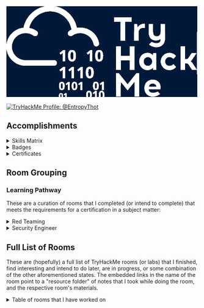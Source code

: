 
<img src="./images/banner.png" width="500px" />

<a href="https://tryhackme.com/p/EntropyThot"><img src="https://tryhackme-badges.s3.amazonaws.com/EntropyThot.png" alt="TryHackMe Profile: @EntropyThot"></a>

## Accomplishments

<details>
<summary>Skills Matrix</summary>

<img width="500px;" alt="skills matrix" src="./images/skills_matrix.png" />
</details>

<details>
<summary>Badges</summary>

<img src="./images/thm_badges.png" width="700px" />
</details>

<details>
<summary>Certificates</summary>

* [Jr Penetration Tester Learning Path](./images/certs/junior-pentest.pdf)

</details>

## Room Grouping

### Learning Pathway

These are a curation of rooms that I completed (or intend to complete) that meets the requirements for a certification in a subject matter:

<details>
<summary>Red Teaming</summary>

* __Red Team Fundamentals:__ Learn the core components of a red team engagement, from threat intelligence to OPSEC and C2s.
    * ~~[Red Team Fundamentals]()~~: Learn about the basics of a red engagement, the main components and stakeholders involved, and how red teaming differs from other cyber security engagements.
    * ~~[Red Team Engagements]()~~: Learn the steps and procedures of a red team engagement, including planning, frameworks, and documentation.
    * ~~[Red Team Threat Intel]()~~: Apply threat intelligence to red team engagements and adversary emulation.
    * ~~[Red Team OPSEC]()~~: Learn how to apply Operations Security (OPSEC) process for Red Teams.
    * ~~[Intro to C2]()~~: Learn the essentials of Command and Control to help you become a better Red Teamer and simplify your next Red Team assessment!
* __Initial Access:__ Explore the different techniques to gain initial access to a target system and network from a Red Teamer’s perspective.
    * ~~[Red Team Recon]()~~: Learn how to use DNS, advanced searching, Recon-ng, and Maltego to collect information about your target.
    * ~~[Weaponization]()~~: Understand and explore common red teaming weaponization techniques. You will learn to build custom payloads using common methods seen in the industry to get initial access.
    * ~~[Password Attacks]()~~: This room introduces the fundamental techniques to perform a successful password attack against various services and scenarios.
    * ~~[Phishing]()~~: Learn what phishing is and why it's important to a red team engagement. You will set up phishing infrastructure, write a convincing phishing email and try to trick your target into opening your email in a real-world simulation.
* __Post Compromise:__ Learn about the steps taken by an attacker right after gaining an initial foothold on a network.
    * ~~[The Lay of the Land]()~~: Learn about and get hands-on with common technologies and security products used in corporate environments; both host and network-based security solutions are covered.
    * ~~[Enumeration]()~~: This room is an introduction to enumeration when approaching an unknown corporate environment.
    * ~~[Windows Privilege Escalation]()~~: Learn the fundamentals of Windows privilege escalation techniques.
    * ~~[Windows Local Persistence]()~~: Learn the most common persistence techniques used on Windows machines.
    * ~~[Lateral Movement and Pivoting]()~~: Learn about common techniques used to move laterally across a Windows network.
    * ~~[Data Exfiltration]()~~: An introduction to Data Exfiltration and Tunneling techniques over various protocols.
* __Host Evasions:__ Understand the techniques behind host-based security and bypass the most common security products in Windows operating systems.
    * ~~[Windows Internals]()~~: Learn and understand the fundamentals of how Windows operates at its core.
    * ~~[Introduction to Windows API]()~~: Learn how to interact with the win32 API and understand its wide range of use cases.
    * ~~[Abusing Windows Internals]()~~: Leverage windows internals components to evade common detection solutions, using modern tool-agnostic approaches.
    * ~~[Introduction to Antivirus]()~~: Understand how antivirus software works and what detection techniques are used to bypass malicious file checks.
    * ~~[AV Evasion: Shellcode]()~~: Learn shellcode encoding, packing, binders, and crypters.
    * ~~[Obfuscation Principles]()~~: Leverage tool-agnostic software obfuscation practices to hide malicious functions and create unique code.
    * ~~[Signature Evasion]()~~: Learn how to break signatures and evade common AV, using modern tool-agnostic approaches.
    * ~~[Bypassing UAC]()~~: Learn common ways to bypass User Account Control (UAC) in Windows hosts.
    * ~~[Runtime Detection Evasion]()~~: Learn how to bypass common runtime detection measures, such as AMSI, using modern tool-agnostic approaches.
    * ~~[Evading Logging and Monitoring]()~~: Learn how to bypass common logging and system monitoring, such as ETW, using modern tool-agnostic approaches.
    * ~~[Living Off the Land]()~~: Learn the essential concept of "Living Off the Land" in Red Team engagements.
* __Network Security Evasion:__ Learn how to bypass and evade different security solutions used in the industry, such as firewalls and IDS/IPS.
    * ~~[Network Security Solutions]()~~: Learn about and experiment with various IDS/IPS evasion techniques, such as protocol and payload manipulation.
    * ~~[Firewalls]()~~: Learn about and experiment with various firewall evasion techniques, such as port hopping and port tunneling.
    * ~~[Sandbox Evasion]()~~: Learn about active defense mechanisms Blue Teamers can deploy to identify adversaries in their environment.
* __Compromising Active Directory:__ Learn and exploit Active Directory networks through core security issues stemming from misconfigurations.
    * ~~[Active Directory Basics]()~~: This room will introduce the basic concepts and functionality provided by Active Directory.
    * ~~[Breaching Active Directory]()~~: This network covers techniques and tools that can be used to acquire that first set of AD credentials that can then be used to enumerate AD.
    * ~~[Enumerating Active Directory]()~~: This room covers various Active Directory enumeration techniques, their use cases as well as drawbacks.
    * ~~[Lateral Movement and Pivoting]()~~: Learn about common techniques used to move laterally across a Windows network.
    * ~~[Exploiting Active Directory]()~~: Learn common AD exploitation techniques that can allow you to reach your goal in an AD environment.
    * ~~[Persisting Active Directory]()~~: Learn about common Active Directory persistence techniques that can be used post-compromise to ensure the blue team will not be able to kick you out during a red team exercise.
    * ~~[Credentials Harvesting]()~~: Apply current authentication models employed in modern environments to a red team approach.
</details>

<details>
<summary>Security Engineer</summary>

* __Introduction to Security Engineering:__ Acquire the foundations for security engineering. Learn about security principles, cryptography fundamentals, and identity management basics.
* __Threats and Risks:__ Understand how security engineers help their organisations to identify threats and risks to better manage them.
* __Network and System Security:__ Explore principles of network & system security, including secure protocols, hardening OS, cloud, and network devices using latest techniques.
* __Software Security:__ Understand how security integrates into the development process of an application, and learn how to mitigate common vulnerabilities in web applications.
* __Managing Incidents:__ Understand how security engineers help their organisations during an incident to reduce the impact of the incident.
</details>

## Full List of Rooms

These are (hopefully) a full list of TryHackMe rooms (or labs) that I finished, find interesting and intend to do later, are in progress, or some combination of the other aforementioned states. The embedded links in the name of the room point to a "resource folder" of notes that I took while doing the room, and the respective room's materials.

<details>
<summary>Table of rooms that I have worked on</summary>

| __Room__ | __Categories/Tags__ | __THM Description__ | __Level__ | __Time Credits (in minutes)__ | __Status__ |
|----------|---------------------|---------------------|-----------|-------------------------------|------------|
| 25 Days of Cyber Security | [todo] | [todo] | Easy | 0 | Completed |
| Abusing Windows Internals | [todo] | [todo] | Hard | 60 | Completed |
| Active Directory Basics | [todo] | [todo] | Easy | 30 | Completed |
| Active Directory Hardening | [todo] | [todo] | Medium | 120 | Completed |
| Active Reconnaissance | [todo] | [todo] | Easy | 60 | Completed |
| Advanced Static Analysis | [todo] | [todo] | Medium | 200 | Completed |
| Advent of Cyber '23 Side Quest | [todo] | [todo] | Info | 60 | In Progress |
| Advent of Cyber 1 [2019] | [todo] | [todo] | Easy | 0 | In Progress |
| Advent of Cyber 2 [2020] | [todo] | [todo] | Medium | 1440 | In Progress |
| Advent of Cyber 2022 | [todo] | [todo] | Easy | 1440 | In Progress |
| Advent of Cyber 2023 | [todo] | [todo] | Easy | 1440 | Completed |
| Advent of Cyber 3 (2021) | [todo] | [todo] | Easy | 1440 | Completed |
| Agent Sudo | [todo] | [todo] | Easy | 0 | Completed |
| Alfred | [todo] | [todo] | Easy | 45 | Completed |
| Analysing Volatile Memory | [todo] | [todo] | Easy | 90 | Completed |
| Android Hacking 101 | [todo] | [todo] | Medium | 0 | Completed |
| Android Malware Analysis | [todo] | [todo] | Easy | 60 | Completed |
| Anthem | [todo] | [todo] | Easy | 0 | Completed |
| Anti-Reverse Engineering | [todo] | [todo] | Medium | 60 | Completed |
| Atlas | [todo] | [todo] | Easy | 45 | Completed |
| Atomic Red Team | [todo] | [todo] | Medium | 120 | In Progress |
| AttackerKB | [todo] | [todo] | Easy | 0 | Completed |
| Attacking Kerberos | [todo] | [todo] | Easy | 0 | In Progress |
| [Attacktive Directory](./rooms/attacktivedirectory) | Red Teaming, Active Directory, boot2root | 99% of Corporate networks run off of AD. But can you exploit a vulnerable Domain Controller? | Medium | 0 | Completed |
| Auditing and Monitoring | [todo] | [todo] | Easy | 60 | Completed |
| Aurora EDR | [todo] | [todo] | Medium | 60 | Completed |
| Authenticate | [todo] | [todo] | [todo] | [todo] | [todo] |
| Authentication Bypass | [todo] | [todo] | Easy | 30 | Completed |
| Autopsy | [todo] | [todo] | Easy | 60 | Completed |
| AV Evasion: Shellcode | [todo] | [todo] | Medium | 120 | Completed |
| b3dr0ck | [todo] | [todo] | [todo] | [todo] | [todo] |
| Badbyte | [todo] | [todo] | Easy | 0 | Completed |
| Baron Samedit | [todo] | [todo] | Info | 0 | Completed |
| Bash Scripting | [todo] | [todo] | Easy | 45 | Completed |
| Basic Dynamic Analysis | [todo] | [todo] | Medium | 120 | Completed |
| Basic Malware RE | [todo] | [todo] | Medium | 0 | Completed |
| Basic Pentesting | [todo] | [todo] | Easy | 0 | Completed |
| Basic Static Analysis | [todo] | [todo] | Medium | 120 | Completed |
| Bebop | [todo] | [todo] | [todo] | [todo] | [todo] |
| Become a Hacker | [todo] | [todo] | Easy | 20 | Completed |
| Becoming a First Responder | [todo] | [todo] | Easy | 120 | Completed |
| Blaster | [todo] | [todo] | Easy | 30 | Completed |
| Blue | Windows, Eternal Blue, MS17-010, boot2root, Exploitation | Deploy & hack into a Windows machine, leveraging common misconfigurations issues. | Easy | 30 | Completed | 
| Bolt | [todo] | [todo] | [todo] | [todo] | [todo] |
| Bounty Hacker | [todo] | [todo] | Easy | 0 | Completed |
| Brim | [todo] | [todo] | [todo] | [todo] | [todo] |
| Bulletproof Penguin | [todo] | [todo] | Easy | 45 | Completed |
| Burp Suite | [todo] | [todo] | [todo] | [todo] | [todo] |
| Burp Suite: Extender | [todo] | [todo] | [todo] | [todo] | [todo] |
| Burp Suite: Extensions | [todo] | [todo] | [todo] | [todo] | [todo] |
| Burp Suite: Intruder (2) | [todo] | [todo] | [todo] | [todo] | [todo] |
| Burp Suite: Intruder | [todo] | [todo] | [todo] | [todo] | [todo] |
| Burp Suite: Other Modules (2) | [todo] | [todo] | [todo] | [todo] | [todo] |
| Burp Suite: Other Modules | [todo] | [todo] | [todo] | [todo] | [todo] |
| Burp Suite: Repeater | [todo] | [todo] | [todo] | [todo] | [todo] |
| Burp Suite: The Basics (2) | [todo] | [todo] | [todo] | [todo] | [todo] |
| Burp Suite: The Basics | [todo] | [todo] | [todo] | [todo] | [todo] |
| Bypass Disable Functions | [todo] | [todo] | Info | 60 | Completed |
| Bypassing UAC | [todo] | [todo] | Medium | 45 | Completed |
| Careers in Cyber | [todo] | [todo] | Info | 60 | Completed |
| CC: Ghidra | [todo] | [todo] | Easy | 0 | Completed |
| CC: Pen Testing | [todo] | [todo] | [todo] | [todo] | [todo] |
| CI/CD and Build Security | [todo] | [todo] | Medium | 120 | In Progress |
| Cloud-based IaC | [todo] | [todo] | Easy | 180 | Completed |
| Command Injection | [todo] | [todo] | Easy | 20 | Completed |
| Common Attacks | [todo] | [todo] | Info | 40 | Completed |
| Common Linux Privesc | [todo] | [todo] | Easy | 0 | Completed |
| Container Hardening | [todo] | [todo] | Easy | 40 | Completed |
| Container Vulnerabilities | [todo] | [todo] | Easy | 60 | Completed |
| Content Discovery | [todo] | [todo] | Easy | 30 | Completed |
| Content Security Policy | [todo] | [todo] | [todo] | [todo] | [todo] |
| Cross-site Scripting | [todo] | [todo] | [todo] | [todo] | [todo] |
| Crylo | [todo] | [todo] | [todo] | [todo] | [todo] |
| Cryptography for Dummies | [todo] | [todo] | Easy | 30 | Completed |
| CTF collection Vol. 1 | [todo] | [todo] | [todo] | [todo] | [todo] |
| [Custom Alert Rules in Wazuh](./rooms/customalertrulesinwazuh) | DFIR, EDR, Logging | Learn how to create rules in Wazuh for your environment. | Easy | 60 | Completed |
| CVE-2021-41773/24013 | [todo] | [todo] | Info | 15 | Completed |
| CVE-2022-26923 | [todo] | [todo] | Easy | 60 | In Progress |
| CVE-2023-38408 | [todo] | [todo] | Medium | 60 | In Progress |
| Cyber Kill Chain | [todo] | [todo] | Easy | 45 | Complete |
| Cyber Scotland 2021 | [todo] | [todo] | Easy | 0 | Completed |
| Daily Bugle | [todo] | [todo] | Hard | 0 | Completed |
| DAST | [todo] | [todo] | Medium | 120 | Completed |
| Data Exfiltration | [todo] | [todo] | Hard | 60 | Completed |
| Dependency Management | [todo] | [todo] | [todo] | [todo] | [todo] |
| DFIR: An Introduction | [todo] | [todo] | Easy | 90 | Completed |
| Diamond Model | [todo] | [todo] | Easy | 35 | Completed |
| [Digital Forensics Case B4DM755](./rooms/caseb4dm755) | Case Study, DFIR | Acquire the critical skills of evidence preservation, disk imaging, and artefact analysis for use in court. | Easy | 120 | Completed | 
| Dirty Pipe: CVE-2022-0847 | [todo] | [todo] | Info | 42 | Completed |
| Dissecting PE Headers | [todo] | [todo] | Medium | 120 | Completed |
| [Dumping Router Firmware](./rooms/rfirmware) | Case Study, Software Forensics, Reverse Engineering | Have you ever been curious about how your router works? What OS it runs? What makes it tick? | Medium | 0 | Completed |
| DLL HIJACKING | [todo] | [todo] | [todo] | [todo] | [todo] |
| DNS in detail | [todo] | [todo] | [todo] | [todo] | [todo] |
| DNS Manipulation | [todo] | [todo] | [todo] | [todo] | [todo] |
| DOM-Based Attacks | [todo] | [todo] | Easy | 60 | In Progress |
| Dunkle Materie | [todo] | [todo] | [todo] | [todo] | [todo] |
| DVWA | [todo] | [todo] | [todo] | [todo] | [todo] |
| Dynamic Analysis: Debugging | [todo] | [todo] | [todo] | [todo] | [todo] |
| Empire | [todo] | [todo] | [todo] | [todo] | [todo] |
| Encryption – Crypto 101 | [todo] | [todo] | [todo] | [todo] | [todo] |
| Enumeration | [todo] | [todo] | [todo] | [todo] | [todo] |
| [Eradication & Remediation](./rooms/eradicationandremediation) | DFIR, Methodology | A look into the fourth phase of the Incident Response framework: Eradication, Remediation, and Recovery. | Easy | 60 | Completed | 
| Evading Logging and Monitoring | [todo] | [todo] | Medium | 60 | In Progress |
| Eviction | [todo] | [todo] | Easy | 45 | Completed |
| Exploit Vulnerabilities | [todo] | [todo] | Easy | 20 | Completed |
| Extending Your Network | [todo] | [todo] | Info | 20 | Completed |
| ffuf | [todo] | [todo] | Easy | 0 | Completed |
| File Inclusion | [todo] | [todo] | Medium | 60 | Completed |
| Fire Inclusion, Path Traversal | [todo] | [todo] | Medium | 60 | Completed |
| Firewalls | [todo] | [todo] | Medium | 180 | Completed |
| Follina MSDT | [todo] | [todo] | [todo] | [todo] | [todo] |
| Game Zone | [todo] | [todo] | Easy | 0 | Completed |
| Geolocating Images | [todo] | [todo] | Easy | 0 | Completed |
| Getting Started | [todo] | [todo] | [todo] | [todo] | [todo] |
| Google Dorking | [todo] | [todo] | Easy | 0 | Completed |
| Governance & Regulation | [todo] | [todo] | Easy | 120 | Completed |
| Hacking with PowerShell | [todo] | [todo] | Easy | 30 | Completed |
| [HackPark](./rooms/hackpark) | boot2root, Exploitation, Case Study | Bruteforce a websites login with Hydra, identify and use a public exploit then escalate your privileges on this Windows machine! | Medium | 0 | Completed |
| Hardening Basics Part 1 | [todo] | [todo] | Easy | 0 | Completed |
| Hardening Basics Part 2 | [todo] | [todo] | Easy | 0 | Completed |
| Hashing – Crypto 101 | [todo] | [todo] | Medium | 30 | Completed |
| HeartBleed | CTF, Metasploit, Exploitation, Crypto | SSL issues are still lurking in the wild! Can you exploit this web servers OpenSSL? | Easy | 60 | Completed |
| History of Malware | [todo] | [todo] | [todo] | [todo] | [todo] |
| How to use TryHackMe | [todo] | [todo] | [todo] | [todo] | [todo] |
| How websites work | [todo] | [todo] | [todo] | [todo] | [todo] |
| HTTP Request Smuggling | [todo] | [todo] | [todo] | [todo] | [todo] |
| Hunt Me I: Payment Collectors | [todo] | [todo] | [todo] | [todo] | [todo] |
| Hydra | [todo] | [todo] | [todo] | [todo] | [todo] |
| Ice | [todo] | [todo] | [todo] | [todo] | [todo] |
| IDE | [todo] | [todo] | [todo] | [todo] | [todo] |
| [Identification & Scoping](./rooms/identificationandscoping) | Help Desk, Blue Teaming, DFIR | A look into the second phase of the Incident Response Framework, Identification & Scoping. | Medium | 60 | Completed | 
| Identity and Access Management | [todo] | [todo] | Easy | 120 | Completed |
| IDOR | [todo] | [todo] | Easy | 30 | Completed |
| Incident handling with Splunk | [todo] | [todo] | Medium | 300 | In Progress |
| Injection | [todo] | [todo] | [todo] | [todo] | [todo] |
| Insecure Deserialisation | [todo] | [todo] | Medium | 120 | In Progress |
| Intro PoC Scripting | [todo] | [todo] | [todo] | [todo] | [todo] |
| Intro to C2 | [todo] | [todo] | Medium | 60 | Completed |
| Intro to Cloud Security | [todo] | [todo] | Easy | 180 | Completed |
| Intro to Containerisation | [todo] | [todo] | Info | 30 | Completed |
| Intro to Cyber Threat Intel | [todo] | [todo] | Easy | 45 | Completed |
| Intro to Defensive Security | [todo] | [todo] | Easy | 90 | Completed |
| Intro to Detection Engineering | [todo] | [todo] | Easy | 60 | Completed |
| Intro to Digital Forensics | [todo] | [todo] | Easy | 90 | Completed |
| Intro to Docker | [todo] | [todo] | Easy | 35 | Completed |
| Intro to Endpoint Security | [todo] | [todo] | Easy | 60 | Completed |
| Intro to IaC | [todo] | [todo] | Easy | 90 | Completed |
| Intro to IoT Pentesting | [todo] | [todo] | Easy | 0 | Completed |
| Intro to IR and IM | [todo] | [todo] | Info | 120 | Completed |
| Intro to ISAC | [todo] | [todo] | [todo] | [todo] | [todo] |
| Intro to Kubernetes | [todo] | [todo] | Easy | 60 | Completed |
| Intro to LAN | [todo] | [todo] | Info | 15 | Completed |
| Intro to Log Analysis | [todo] | [todo] | Easy | 60 | Completed |
| Intro to Logs | [todo] | [todo] | Easy | 30 | Completed |
| Intro to Malware Analysis | [todo] | [todo] | Medium | 90 | Completed |
| Intro to Offensive Security | [todo] | [todo] | Info | 15 | Completed |
| Intro to Pipeline Automation | [todo] | [todo] | Info | 60 | Completed |
| Intro To Pwntools | [todo] | [todo] | [todo] | [todo] | [todo] |
| Intro to SSRF | [todo] | [todo] | Easy | 30 | Completed |
| Intro to Threat Emulation | [todo] | [todo] | Medium | 60 | Completed |
| Intro to Windows | [todo] | [todo] | [todo] | [todo] | [todo] |
| Intro to x86-64 | [todo] | [todo] | [todo] | [todo] | [todo] |
| Introduction to Antivirus | [todo] | [todo] | Easy | 90 | Completed |
| Introduction to Cryptography | [todo] | [todo] | Medium | 240 | Completed |
| Introduction to DevSecOps | [todo] | [todo] | Medium | 120 | Completed |
| Introduction to Django | [todo] | [todo] | Easy | 0 | Completed |
| Introduction to Flask | [todo] | [todo] | Easy | 15 | Completed |
| Introduction to OWASP ZAP | [todo] | [todo] | Easy | 0 | Completed |
| Introduction to SIEM | [todo] | [todo] | Easy | 120 | Completed |
| Introduction to Windows API | [todo] | [todo] | Easy | 60 | Completed |
| Introductory Networking | [todo] | [todo] | Easy | 20 | Completed |
| Introductory Researching | [todo] | [todo] | Easy | 0 | Completed |
| [Intrusion Detection](./rooms/idsevasion) | [todo] | [todo] | Medium | 60 | Completed |
| Investigating Windows | DFIR, Case Study, Windows, RDP | A windows machine has been hacked, its your job to go investigate this windows machine and find clues to what the hacker might have done. | Easy | 0 | Completed |
| Investigating Windows 2.0 | [todo] | [todo] | [todo] | [todo] | [todo] |
| Investigating with ELK 101 | [todo] | [todo] | Medium | 180 | In Progress |
| [iOS Forensics](./rooms/iosforensics) | Methodology, Toolkits, DFIR | Learn about the data acquisition techniques and tools used in iOS device digital forensics! | Easy | 0 | Completed |
| IR Difficulties and Challenges | [todo] | [todo] | Easy | 60 | Completed |
| IR Philosophy and Ethics | [todo] | [todo] | Easy | 40 | Completed |
| ISO27001 | [todo] | [todo] | Easy | 0 | Completed |
| [JavaScript Basics](./rooms/javascriptbasics) | Programming | Learn JavaScript, the high-level, multi-paradigm language of the web. | Easy | 0 | Completed |
| John The Ripper | [todo] | [todo] | Easy | 60 | Completed |
| Junior Security Analyst Intro | [todo] | [todo] | Easy | 15 | Completed |
| Jupyter 101 | [todo] | [todo] | Easy | 0 | Completed |
| [JVM Reverse Engineering](./rooms/jvmreverseengineering) | Java, Reverse Engineering, Case Study | Learn JavaScript, the high-level, multi-paradigm language of the web. | Medium | 0 | In Progress |
| KaffeeSec – SoMeSINT | [todo] | [todo] | Medium | 0 | Completed |
| Kali Machine | Basics | Access your own Kali Machine | Easy | 30 | Completed |
| KAPE | [todo] | [todo] | Medium | 90 | In Progress |
| Kenobi | [todo] | [todo] | Easy | 0 | Completed |
| LazyAdmin | [todo] | [todo] | Easy | 0 | Completed |
| Learn & win prizes - Fall 2022 | [todo] | [todo] | Info | 5 | Completed |
| Learn and win prizes #2 | [todo] | [todo] | Info | 5 | Completed |
| Learn and win prizes | [todo] | [todo] | Info | 0 | Completed |
| Learn Rust | [todo] | [todo] | Easy | 0 | Completed |
| Learning Cyber Security | [todo] | [todo] | Easy | 0 | Completed |
| Legal Considerations in DFIR | [todo] | Medium | 60 | In Progress |
| Lessons Learned | [todo] | [todo] | Easy | 60 | Completed |
| LFI | [todo] | [todo] | Easy | 0 | Completed |
| LFI Basics | [todo] | [todo] | Easy | 0 | Completed |
| Linux Agency | [todo] | [todo] | Medium | 0 | In Progress |
| Linux Backdoors | [todo] | [todo] | Easy | 0 | Completed |
| [Linux File System Analysis](./rooms/linuxfilesystemanalysis) | Methodology, Toolkits, DFIR | Perform real-time file system analysis on a Linux system to identify an attacker's artefacts. | Easy | 60 | Completed | 
| Linux Forensics | [todo] | [todo] | Medium | 120 | Completed |
| Linux Function Hooking | [todo] | [todo] | Medium | 0 | Completed |
| Linux Fundamentals Part 1 | [todo] | [todo] | Info | 10 | Completed |
| Linux Fundamentals Part 2 | [todo] | [todo] | Info | 20 | Completed |
| Linux Fundamentals Part 3 | [todo] | [todo] | Info | 18 | Completed |
| Linux PrivEsc | [todo] | [todo] | Medium | 0 | Completed |
| Linux PrivEsc Arena | [todo] | [todo] | Medium | 0 | Completed |
| Linux Privilege Escalation | [todo] | [todo] | Medium | 50 | Completed |
| [Linux Process Analysis](./rooms/linuxprocessanalysis) | [todo] | [todo] | Medium | 60 | Completed |
| Linux Server Forensics | [todo] | [todo] | Medium | 0 | Completed |
| Linux Strength Training | [todo] | [todo] | Easy | 0 | Completed |
| Linux System Hardening | [todo] | [todo] | Medium | 120 | Completed |
| Linux: Local Enumeration | [todo] | [todo] | Easy | 0 | Completed |
| Living Off the Land | [todo] | [todo] | Medium | 60 | Completed |
| LocalPotato | [todo] | [todo] | Medium | 30 | In Progress |
| Log Operations | [todo] | [todo] | Easy | 60 | Completed |
| Log Universe | [todo] | [todo] | Easy | 60 | In Progress |
| Logging for Accountability | [todo] | [todo] | Easy | 60 | Completed |
| MAL: Malware Introductory | [todo] | [todo] | Easy | 0 | Completed |
| MAL: REMnux – The Redux | [todo] | [todo] | Easy | 0 | Completed |
| MAL: Researching | [todo] | [todo] | Easy | 0 | Completed |
| MAL: Strings | [todo] | [todo] | Easy | 0 | Completed |
| MalDoc: Static Analysis | [todo] | [todo] | Medium | 60 | Completed |
| Metasploit | [todo] | [todo] | [todo] | [todo] | [todo] |
| Metasploit: Exploitation | [todo] | [todo] | Easy | 20 | Completed |
| Metasploit: Introduction | [todo] | [todo] | Easy | 30 | Completed |
| Metasploit: Meterpreter | [todo] | [todo] | Easy | 20 | Completed |
| Microsoft Windows Hardening | [todo] | [todo] | Easy | 120 | Completed |
| MISP | [todo] | [todo] | Medium | 60 | Completed |
| MITRE | [todo] | [todo] | [todo] | [todo] | [todo] |
| Mobile Malware Analysis | [todo] | [todo] | Easy | 60 | Completed |
| Mother's Secret | [todo] | [todo] | [todo] | [todo] | [todo] |
| Nessus | [todo] | [todo] | Easy | 0 | Completed |
| Net Sec Challenge | [todo] | [todo] | Medium | 60 | Completed |
| Network Device Hardening | [todo] | [todo] | Medium | 180 | Completed |
| Network Security | [todo] | [todo] | [todo] | [todo] | [todo] |
| Network Security Protocols | [todo] | [todo] | Medium | 180 | Completed |
| Network Security Solutions | [todo] | [todo] | Medium | 120 | Completed |
| Network Services | [todo] | [todo] | Easy | 60 | Completed |
| Network Services 2 | [todo] | [todo] | Easy | 60 | Completed |
| Networking | [todo] | [todo] | Easy | 0 | Completed |
| NetworkMiner | [todo] | [todo] | Easy | 60 | Completed |
| NIS – Linux Part I | [todo] | [todo] | Easy | 25 | Completed |
| Nmap | [todo] | [todo] | Easy | 50 | Completed |
| Nmap Advanced Port Scans | [todo] | [todo] | Medium | 75 | Completed |
| Nmap Basic Port Scans | [todo] | [todo] | Easy | 120 | Completed |
| Nmap Live Host Discovery | [todo] | [todo] | Medium | 120 | Completed |
| Nmap Post Port Scans | [todo] | [todo] | Medium | 60 | Completed |
| NoSQL injection Basics | [todo] | [todo] | Easy | 30 | Completed |
| Obfuscation Principles | [todo] | [todo] | Medium | 60 | Completed |
| OhShint | [todo] | [todo] | Easy | 60 | Completed |
| On-Premises IaC | [todo] | [todo] | Medium | 60 | In Progress |
| OpenCTI | [todo] | [todo] | Medium | 120 | Completed |
| OpenVAS | [todo] | [todo] | Easy | 0 | Completed |
| OpenVPN | [todo] | [todo] | Easy | 0 | Completed |
| Operating System Security | [todo] | [todo] | Easy | 60 | Completed |
| OSI Model | [todo] | [todo] | Info | 30 | Completed |
| Osquery: The Basics | [todo] | [todo] | Easy | 120 | Completed |
| OverlayFS – CVE-2021-3493 | [todo] | [todo] | Info | 0 | Completed |
| Overpass | [todo] | [todo] | Easy | 0 | In Progress |
| OWASP API Security Top 10 - 1 | [todo] | [todo] | Medium | 180 | Completed |
| OWASP API Security Top 10 - 2 | [todo] | [todo] | Medium | 180 | Completed |
| OWASP Broken Access Control | [todo] | [todo] | Easy | 30 | Completed |
| OWASP Juice Shop | [todo] | [todo] | Easy | 120 | Completed |
| OWASP Top 10 - 2021 | [todo] | [todo] | Easy | 120 | Completed |
| OWASP Top 10 | [todo] | [todo] | Easy | 120 | Completed |
| Packet & Frames | [todo] | [todo] | Info | 30 | Completed |
| ParrotPost: Phishing Analysis | [todo] | [todo] | Easy | 30 | Completed |
| Passive Reconnaissance | [todo] | [todo] | Easy | 60 | Completed |
| Pentesting Fundamentals | [todo] | [todo] | Info | 30 | Completed |
| Phishing | [todo] | [todo] | Medium | 60 | Completed |
| Phishing Analysis Fundamentals | [todo] | [todo] | Easy | 30 | Completed |
| Phishing Analysis Tools | [todo] | [todo] | Easy | 30 | Completed |
| Phishing Emails in Action | [todo] | [todo] | Easy | 30 | Completed |
| [Phishing: HiddenEye](./rooms/phishinghiddeneye) | Toolkit, Red Teaming | This tool helps you create a phishing page for sites such as Gmail, Snapchat, et cetera. Discussion of the difference between legit and fake site. | Easy | 0 | Completed |
| Phishing Prevention | [todo] | [todo] | Easy | 30 | Completed |
| Physical Security Intro | [todo] | [todo] | Easy | 0 | Completed |
| Pickle Rick | CTF, Case Study, boot2root, dirbuster, Linux | A Rick and Morty CTF. Help turn Rick back into a human! | Easy | 0 | In Progress |
| Polkit: CVE-2021-3560 | [todo] | [todo] | Info | 0 | Completed |
| PowerShell for Pentesters | [todo] | [todo] | Medium | 20 | Completed |
| Preparation | [todo] | [todo] | Easy | 60 | Completed |
| Principles of Security | [todo] | [todo] | Info | 30 | Completed |
| Printer Hacking 101 | [todo] | [todo] | Easy | 0 | In Progress |
| PrintNightmare | [todo] | [todo] | Medium | 30 | Completed |
| Protocols and Servers | [todo] | [todo] | Easy | 100 | Completed |
| Protocols and Servers 2 | [todo] | [todo] | Medium | 100 | Completed |
| Putting it all together | [todo] | [todo] | Easy | 15 | Completed |
| Pwnkit: CVE-2021-4034 | [todo] | [todo] | Info | 15 | Completed |
| Pyramid of Pain | [todo] | [todo] | Easy | 30 | Completed |
| Python Basics | [todo] | [todo] | Info | 80 | Completed |
| Python for Pentesters | [todo] | [todo] | Easy | 30 | Completed |
| Red Team Engagements | [todo] | [todo] | Easy | 90 | Completed |
| Red Team Fundamentals | [todo] | [todo] | Easy | 20 | Completed |
| Red Team OPSEC | [todo] | [todo] | Medium | 90 | Completed |
| Red Team Recon | [todo] | [todo] | Easy | 120 | Completed |
| Red Team Threat Intel | [todo] | [todo] | Medium | 60 | Completed |
| Redline | [todo] | [todo] | Medium | 30 | Completed |
| Registry Persistence Detection | [todo] | [todo] | Easy | 60 | Completed |
| Regular expressions | [todo] | [todo] | Medium | 0 | Completed |
| Remux The Tmux | [todo] | [todo] | Info | 30 | Completed |
| REvil Corp | [todo] | [todo] | Medium | 45 | In Progress |
| Risk Management | [todo] | [todo] | Easy | 90 | Completed |
| Rootme | [todo] | [todo] | Easy | 0 | Completed |
| Runtime Detection Evasion | [todo] | [todo] | Hard | 60 | Completed |
| RustScan | [todo] | [todo] | Easy | 0 | Completed |
| Sakura Room | [todo] | [todo] | Easy | 0 | Completed |
| Sandbox Evasion | [todo] | [todo] | Hard | 180 | In Progress |
| SAST | [todo] | [todo] | Medium | 30 | Completed |
| SDLC | [todo] | [todo] | Easy | 120 | Completed |
| Secure Network Architecture | [todo] | [todo] | Medium | 60 | Completed |
| Security Awareness | [todo] | [todo] | Info | 30 | Completed |
| Security Engineer Intro | [todo] | [todo] | Info | 60 | Completed |
| Security Operations | [todo] | [todo] | Easy | 60 | Completed |
| Security Principles | [todo] | [todo] | Easy | 90 | Completed |
| [Servidae: Log Analysis in ELK](./rooms/servidae) | Log Analysis, DFIR, Blue Teaming, Toolkit | Analyze the logs of an affected workstation to determine the attacker's indicators of compromise. | Easy | 60 | Completed | 
| Shodan.io | [todo] | [todo] | Easy | 0 | Completed |
| Sigma | [todo] | [todo] | Medium | 60 | In Progress |
| Signature Evasion | [todo] | [todo] | Medium | 60 | In Progress |
| Simple CTF | [todo] | [todo] | Easy | 0 | Completed |
| Skynet | [todo] | [todo] | Easy | 0 | Completed |
| Snort | [todo] | [todo] | Medium | 120 | Completed |
| [Snort Challenge - The Basics](./rooms/snortchallenges1) | Blue Teaming, Detection Engineering, Network Analysis, Case Study | Put your snort skills into practice and write snort rules to analyse live capture network traffic. | Medium | 90 | In Progress |
| SOAR | [todo] | [todo] | Medium | 60 | Completed |
| Solar, exploiting log4j | [todo] | [todo] | Medium | 60 | In Progress |
| Splunk 101 | [todo] | [todo] | Easy | 30 | Completed |
| Splunk 2 | [todo] | [todo] | Medium | 45 | In Progress |
| Splunk: Basics | [todo] | [todo] | Easy | 30 | Completed |
| Spring4Shell: CVE-2022-22965 | [todo] | [todo] | Info | 20 | Completed |
| SQL Injection | [todo] | [todo] | Medium | 30 | Completed |
| SQL Injection Lab | [todo] | [todo] | Easy | 0 | In Progress |
| SQLMAP | [todo] | [todo] | Easy | 30 | Completed |
| SSDLC | [todo] | [todo] | Medium | 120 | Completed |
| SSRF | [todo] | [todo] | Medium | 60 | Completed |
| Starting Out in Cyber Sec | [todo] | [todo] | Easy | 0 | Completed |
| Steel Mountain | [todo] | [todo] | Easy | 0 | Completed |
| Subdomain Enumeration | [todo] | [todo] | Easy | 30 | Completed |
| Sublist3r | [todo] | [todo] | Easy | 0 | Completed |
| Sudo Buffer Overflow | [todo] | [todo] | Info | 0 | Completed |
| Sudo Security Bypass | [todo] | [todo] | Info | 0 | Completed |
| Sysinternals | [todo] | [todo] | Easy | 90 | Completed |
| Sysmon | [todo] | [todo] | Easy | 120 | Completed |
| Tardigrade | [todo] | [todo] | Medium | 120 | In Progress |
| The find command | [todo] | [todo] | Easy | 0 | Completed |
| The Greenholt Phish | [todo] | [todo] | Easy | 30 | Completed |
| The Hacker Methodology | [todo] | [todo] | Easy | 0 | Completed |
| The Lay of the Land | [todo] | [todo] | Easy | 60 | Completed |
| TheHive Project | [todo] | [todo] | Medium | 45 | Completed |
| Threat Hunting: Foothold | [todo] | [todo] | Medium | 120 | In Progress |
| Threat Hunting: Introduction | [todo] | [todo] | Easy | 45 | Completed |
| Threat Intel & Containment | [todo] | [todo] | Easy | 30 | Completed |
| Threat Intelligence Tools | [todo] | [todo] | Easy | 60 | Completed |
| Threat Modelling | [todo] | [todo] | Medium | 60 | Completed |
| tmux | [todo] | [todo] | Easy | 20 | Completed |
| ToolsRUs | Dirbuster, nikto, Metasploit, hydra, boot2root | Practise using tools such as dirbuster, hydra, nmap, nikto and metasploit | Easy | 0 | Completed | 
| Tor | [todo] | [todo] | Easy | 0 | Completed |
| Traffic Analysis Essentials | [todo] | [todo] | Easy | 30 | Completed |
| Traverse | [todo] | [todo] | Easy | 120 | Completed |
| Trooper | [todo] | [todo] | Easy | 60 | Completed |
| [TShark](./rooms/tshark) | Network Analysis, Utility | Learn how to use TShark to accelerate your pcap analysis! | Medium | 60 | Completed |
| [TShark: The Basics](./rooms/tsharkthebasics) | [todo] | [todo] | Easy | 120 | In Progress |
| Tutorial | [todo] | [todo] | Easy | 50 | Completed |
| Unified Kill Chain | [todo] | [todo] | Easy | 40 | Completed |
| Upload Vulnerabilities | [todo] | [todo] | Easy | 0 | In Progress |
| Velociraptor | [todo] | [todo] | Medium | 30 | In Progress |
| Virtualization and Containers | [todo] | [todo] | Easy | 60 | Completed |
| Volatility | [todo] | [todo] | Easy | 30 | In Progress |
| Volatility (2) | [todo] | [todo] | Medium | 60 | Completed |
| Vulnerabilities 101 | [todo] | [todo] | Easy | 20 | Completed |
| Vulnerability Capstone | [todo] | [todo] | Easy | 20 | Completed |
| Vulnerability Management | [todo] | [todo] | Medium | 240 | Completed |
| Vulnversity | [todo] | [todo] | Easy | 0 | Completed |
| Walking An Application | [todo] | [todo] | Easy | 35 | Completed |
| [Wazuh](./rooms/wazuhct) | Sysadmin, EDR, Logging | Wazuh is a free, open source and enterprise-ready security monitoring solution for threat detection, integrity monitoring. | Medium | 160 | Completed |
| Weaponization | [todo] | [todo] | Medium | 120 | Completed |
| Weaponizing Vulnerabilities | [todo] | [todo] | Medium | 120 | Completed |
| Web Application Security | [todo] | [todo] | Easy | 90 | Completed |
| Web Enumeration | [todo] | [todo] | Easy | 0 | Completed |
| Web Fundamentals | [todo] | [todo] | Easy | 30 | Completed |
| Web Scanning | [todo] | [todo] | Easy | 0 | Completed |
| WebOSINT | [todo] | [todo] | Easy | 0 | Completed |
| Welcome | [todo] | [todo] | Easy | 0 | Completed |
| What is Networking? | [todo] | [todo] | Info | 30 | Completed |
| What the Shell? | [todo] | [todo] | Easy | 0 | Completed |
| Wifi Hacking 101 | [todo] | [todo] | Easy | 0 | Completed |
| Win Prizes and Learn - 2023! | [todo] | [todo] | Info | 5 | Completed |
| Windows Applications Forensics | [todo] | [todo] | Medium | 60 | In Progress |
| Windows Base | [todo] | [todo] | Easy | 0 | Completed |
| Windows Event Logs | [todo] | [todo] | Medium | 60 | Completed |
| Windows Forensics 1 | [todo] | [todo] | Medium | 60 | Completed |
| Windows Forensics 2 | [todo] | [todo] | Medium | 70 | Completed |
| Windows Fundamentals 1 | [todo] | [todo] | Info | 30 | Completed |
| Windows Fundamentals 2 | [todo] | [todo] | Info | 30 | Completed |
| Windows Fundamentals 3 | [todo] | [todo] | Info | 30 | Completed |
| Windows Internals | [todo] | [todo] | Medium | 60 | Completed |
| Windows Local Persistence | [todo] | [todo] | Medium | 120 | Completed |
| Windows Network Analysis | [todo] | [todo] | Easy | 45 | In Progress |
| Windows Network Analysis C2 | [todo] | [todo] | Easy | 30 | Completed |
| Windows PrivEsc | [todo] | [todo] | Medium | 0 | Completed |
| Windows PrivEsc Arena | [todo] | [todo] | Medium | 0 | Completed |
| Windows Privilege Escalation | [todo] | [todo] | Medium | 60 | Completed |
| Windows Reversing Intro | [todo] | [todo] | Medium | 60 | Completed |
| [Windows User Account Forensics](./rooms/windowsuseraccountforensics) | [todo] | [todo] | Easy | 27 | In Progress |
| Windows User Activity Analysis | [todo] | [todo] | Medium | 60 | In Progress |
| Windows x64 Assembly | [todo] | [todo] | Medium | 25 | Completed |
| Wireshark 101 | [todo] | [todo] | Easy | 60 | Completed |
| Wireshark: Packet Operations | [todo] | [todo] | Easy | 60 | Completed |
| Wireshark: The Basics | [todo] | [todo] | Easy | 60 | Completed |
| Wireshark: Traffic Analysis | [todo] | [todo] | Medium | 120 | Completed |
| XSS | [todo] | [todo] | Easy | 120 | Completed |
| XXE Injection | [todo] | [todo] | Medium | 60 | Completed |
| x86 Assembly Crash Course | [todo] | [todo] | Medium | 120 | Completed |
| Yara | [todo] | [todo] | Easy | 120 | Completed |
| Zeek | [todo] | [todo] | Medium | 120 | Completed |
| Zero Logon | [todo] | [todo] | Hard | 30 | In Progress |

</details>

